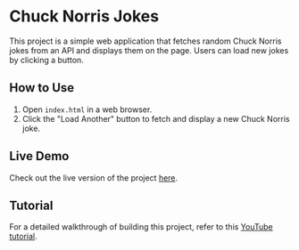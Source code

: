 # Chuck Norris Jokes
This project is a simple web application that fetches random Chuck Norris jokes from an API and displays them on the page. Users can load new jokes by clicking a button.

## How to Use

1. Open `index.html` in a web browser.
2. Click the "Load Another" button to fetch and display a new Chuck Norris joke.

## Live Demo

Check out the live version of the project [here](https://chucknorris-jokes-eight.vercel.app/).

## Tutorial

For a detailed walkthrough of building this project, refer to this [YouTube tutorial](https://youtu.be/OFpqvaJ3QYg?t=3195&si=VgJM-j1YvLSPrArz).